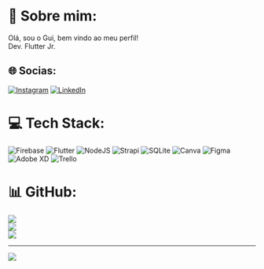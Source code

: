 # 💫 Sobre mim:
Olá, sou o Gui, bem vindo ao meu perfil!
<br>Dev. Flutter Jr.</br>


## 🌐 Socias:
[![Instagram](https://img.shields.io/badge/Instagram-%23E4405F.svg?logo=Instagram&logoColor=white)](https://instagram.com/guuigodoi) [![LinkedIn](https://img.shields.io/badge/LinkedIn-%230077B5.svg?logo=linkedin&logoColor=white)](https://linkedin.com/in/guilherme-h-godoi/) 

# 💻 Tech Stack:
![Firebase](https://img.shields.io/badge/firebase-%23039BE5.svg?style=flat&logo=firebase) ![Flutter](https://img.shields.io/badge/Flutter-%2302569B.svg?style=flat&logo=Flutter&logoColor=white) ![NodeJS](https://img.shields.io/badge/node.js-6DA55F?style=flat&logo=node.js&logoColor=white) ![Strapi](https://img.shields.io/badge/strapi-%232E7EEA.svg?style=flat&logo=strapi&logoColor=white) ![SQLite](https://img.shields.io/badge/sqlite-%2307405e.svg?style=flat&logo=sqlite&logoColor=white) ![Canva](https://img.shields.io/badge/Canva-%2300C4CC.svg?style=flat&logo=Canva&logoColor=white) 	![Figma](https://img.shields.io/badge/figma-%23F24E1E.svg?style=flat&logo=figma&logoColor=white) ![Adobe XD](https://img.shields.io/badge/Adobe%20XD-470137?style=flat&logo=Adobe%20XD&logoColor=#FF61F6) ![Trello](https://img.shields.io/badge/Trello-%23026AA7.svg?style=flat&logo=Trello&logoColor=white)
# 📊 GitHub:

![](https://github-readme-stats.vercel.app/api?username=GuiGodooi&theme=dark&hide_border=false&include_all_commits=false&count_private=false)</br>
![](https://github-readme-streak-stats.herokuapp.com/?user=GuiGodooi&theme=dark&hide_border=false)</br>
![](https://github-readme-stats.vercel.app/api/top-langs/?username=GuiGodooi&theme=dark&hide_border=false&include_all_commits=false&count_private=false&layout=compact)

---
[![](https://visitcount.itsvg.in/api?id=GuiGodooi&label=Profile%20Views&color=12&icon=5&pretty=true)](https://visitcount.itsvg.in)
